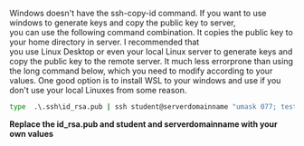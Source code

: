 Windows doesn't have the ssh-copy-id command. If you want to use windows to generate keys and copy the public key to server,  
you can use the following command combination.  It copies the public key to your home directory in server.  I recommended that  
you use Linux Desktop or even your local Linux server to generate keys and copy the public key to the remote server. It much less errorprone 
than using the long command below, which you need to modify according to your values.  One good option is to install WSL to your windows and use if you don't use your local Linuxes from some reason.

````bat
type  .\.ssh\id_rsa.pub | ssh student@serverdomainname "umask 077; test -d .ssh || mkdir .ssh ; cat >> .ssh/authorized_keys"  
````
**Replace the id_rsa.pub and student and serverdomainname with your own values**
